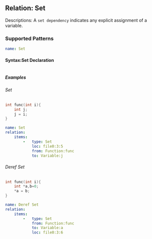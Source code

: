 ## Relation: Set
Descriptions: A `set dependency` indicates any explicit assignment of a variable.

### Supported Patterns
```yaml
name: Set
```

#### Syntax:Set Declaration

```text

```
##### Examples

###### Set

```cpp
int func(int i){
    int j;
    j = i;
}
```

```yaml
name: Set
relation:
    items:
        -   type: Set
            loc: file0:3:5
            from: Function:func
            to: Variable:j
```

###### Deref Set
```cpp
int func(int i){
    int *a,b=0;
    *a = b; 
}
```

```yaml
name: Deref Set
relation:
    items:
        -   type: Set
            from: Function:func
            to: Variable:a
            loc: file0:3:6
```
